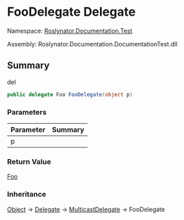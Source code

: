 # FooDelegate Delegate

Namespace: [Roslynator.Documentation.Test](../README.md)

Assembly: Roslynator\.Documentation\.DocumentationTest\.dll

## Summary

del

```csharp
public delegate Foo FooDelegate(object p)
```

### Parameters

| Parameter | Summary |
| --------- | ------- |
| p | |

### Return Value

[Foo](../Foo/README.md)

### Inheritance

[Object](https://docs.microsoft.com/en-us/dotnet/api/system.object) &#x2192; [Delegate](https://docs.microsoft.com/en-us/dotnet/api/system.delegate) &#x2192; [MulticastDelegate](https://docs.microsoft.com/en-us/dotnet/api/system.multicastdelegate) &#x2192; FooDelegate

